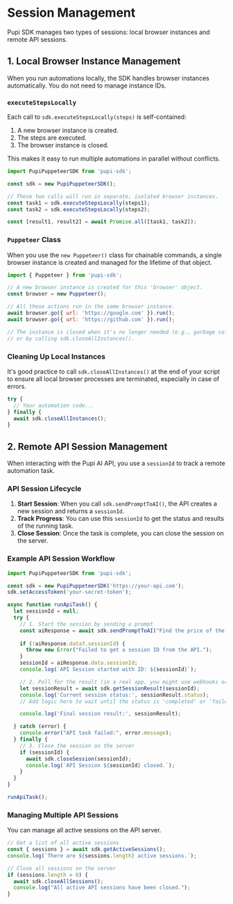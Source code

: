 # Session Management

Pupi SDK manages two types of sessions: local browser instances and remote API sessions.

## 1. Local Browser Instance Management

When you run automations locally, the SDK handles browser instances automatically. You do not need to manage instance IDs.

### `executeStepsLocally`

Each call to `sdk.executeStepsLocally(steps)` is self-contained:
1. A new browser instance is created.
2. The steps are executed.
3. The browser instance is closed.

This makes it easy to run multiple automations in parallel without conflicts.

```javascript
import PupiPuppeteerSDK from 'pupi-sdk';

const sdk = new PupiPuppeteerSDK();

// These two calls will run in separate, isolated browser instances.
const task1 = sdk.executeStepsLocally(steps1);
const task2 = sdk.executeStepsLocally(steps2);

const [result1, result2] = await Promise.all([task1, task2]);
```

### `Puppeteer` Class

When you use the `new Puppeteer()` class for chainable commands, a single browser instance is created and managed for the lifetime of that object.

```javascript
import { Puppeteer } from 'pupi-sdk';

// A new browser instance is created for this 'browser' object.
const browser = new Puppeteer(); 

// All these actions run in the same browser instance.
await browser.go({ url: 'https://google.com' }).run();
await browser.go({ url: 'https://github.com' }).run();

// The instance is closed when it's no longer needed (e.g., garbage collected)
// or by calling sdk.closeAllInstances().
```

### Cleaning Up Local Instances

It's good practice to call `sdk.closeAllInstances()` at the end of your script to ensure all local browser processes are terminated, especially in case of errors.

```javascript
try {
  // Your automation code...
} finally {
  await sdk.closeAllInstances();
}
```

## 2. Remote API Session Management

When interacting with the Pupi AI API, you use a `sessionId` to track a remote automation task.

### API Session Lifecycle

1.  **Start Session**: When you call `sdk.sendPromptToAI()`, the API creates a new session and returns a `sessionId`.
2.  **Track Progress**: You can use this `sessionId` to get the status and results of the running task.
3.  **Close Session**: Once the task is complete, you can close the session on the server.

### Example API Session Workflow

```javascript
import PupiPuppeteerSDK from 'pupi-sdk';

const sdk = new PupiPuppeteerSDK('https://your-api.com');
sdk.setAccessToken('your-secret-token');

async function runApiTask() {
  let sessionId = null;
  try {
    // 1. Start the session by sending a prompt
    const aiResponse = await sdk.sendPromptToAI("Find the price of the first product on example.com/shop");
    
    if (!aiResponse.data?.sessionId) {
      throw new Error("Failed to get a session ID from the API.");
    }
    sessionId = aiResponse.data.sessionId;
    console.log(`API Session started with ID: ${sessionId}`);

    // 2. Poll for the result (in a real app, you might use webhooks or a queue)
    let sessionResult = await sdk.getSessionResult(sessionId);
    console.log('Current session status:', sessionResult.status);
    // Add logic here to wait until the status is 'completed' or 'failed'

    console.log('Final session result:', sessionResult);

  } catch (error) {
    console.error("API task failed:", error.message);
  } finally {
    // 3. Close the session on the server
    if (sessionId) {
      await sdk.closeSession(sessionId);
      console.log(`API Session ${sessionId} closed.`);
    }
  }
}

runApiTask();
```

### Managing Multiple API Sessions

You can manage all active sessions on the API server.

```javascript
// Get a list of all active sessions
const { sessions } = await sdk.getActiveSessions();
console.log(`There are ${sessions.length} active sessions.`);

// Close all sessions on the server
if (sessions.length > 0) {
  await sdk.closeAllSessions();
  console.log("All active API sessions have been closed.");
}
```
